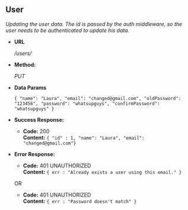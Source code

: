 **User**
----
  _Updating the user data. The id is passed by the auth middleware, so the user needs to be authenticated to update his data._

* **URL**

  _/users/_

* **Method:**
  
  _PUT_

* **Data Params**

  `{
	"name": "Laura",
	"email": "changed@gmail.com",
	"oldPassword": "123456",
	"password": "whatsupguys",
	"confirmPassword": "whatsupguys"
}
  `

* **Success Response:**
  
  * **Code:** 200 <br />
    **Content:** `{ "id" : 1, "name": "Laura", "email": "changed@gmail.com"}`
 
* **Error Response:**

  * **Code:** 401 UNAUTHORIZED <br />
    **Content:** `{ err : "Already exists a user using this email." }`

  OR

  * **Code:** 401 UNAUTHORIZED <br />
    **Content:** `{ err : "Password doesn't match" }`

